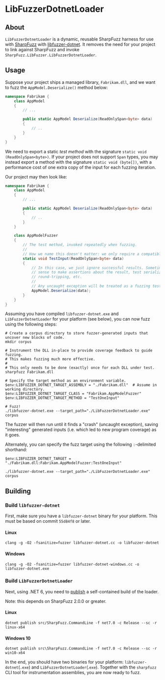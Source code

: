 # LibFuzzerDotnetLoader

## About

`LibFuzzerDotnetLoader` is a dynamic, reusable SharpFuzz harness for use with
[SharpFuzz](https://github.com/Metalnem/sharpfuzz) with [libfuzzer-dotnet](https://github.com/Metalnem/libfuzzer-dotnet).
It removes the need for your project to link against SharpFuzz and invoke `SharpFuzz.LibFuzzer.LibFuzzerDotnetLoader`.

## Usage

Suppose your project ships a managed library, `Fabrikam.dll`,
and we want to fuzz the `AppModel.Deserialize()` method below:

```csharp
namespace Fabrikam {
    class AppModel
    {
        // ...

        public static AppModel Deserialize(ReadOnlySpan<byte> data)
        {
            // ..
        }
    }
}
```

We need to export a static _test method_ with the signature `static void (ReadOnlySpan<byte>)`.
If your project does not support `Span` types,
you may instead export a method with the signature `static void (byte[])`,
with a performance cost of one extra copy of the input for each fuzzing iteration.

Our project may then look like:

```csharp
namespace Fabrikam {
    class AppModel
    {
        // ...

        public static AppModel Deserialize(ReadOnlySpan<byte> data)
        {
            // ..
        }
    }

    class AppModelFuzzer
    {
        // The test method, invoked repeatedly when fuzzing.
        //
        // How we name this doesn't matter: we only require a compatible signature.
        static void TestInput(ReadOnlySpan<byte> data)
        {
            // In this case, we just ignore successful results. Sometimes it may make
            // sense to make assertions about the result, test serialization/deserialization
            // round-tripping, etc.
            //
            // Any uncaught exception will be treated as a fuzzing test case failure.
            AppModel.Deserialize(data);
        }
    }
}
```

Assuming you have compiled `libfuzzer-dotnet.exe` and `LibFuzzerDotnetLoader` for your platform (see below),
you can now fuzz using the following steps:

```pwsh
# Create a corpus directory to store fuzzer-generated inputs that uncover new blocks of code.
mkdir corpus

# Instrument the DLL in-place to provide coverage feedback to guide fuzzing.
# This makes fuzzing much more effective.
#
# This only needs to be done (exactly) once for each DLL under test.
sharpfuzz Fabrikam.dll

# Specify the target method as an environment variable.
$env:LIBFUZZER_DOTNET_TARGET_ASSEMBLY = "./Fabrikam.dll"  # Assume in working directory.
$env:LIBFUZZER_DOTNET_TARGET_CLASS = "Fabrikam.AppModelFuzzer"
$env:LIBFUZZER_DOTNET_TARGET_METHOD = "TestOneInput"

# Fuzz!
./libfuzzer-dotnet.exe --target_path="./LibFuzzerDotnetLoader.exe" corpus
```

The fuzzer will then run until it finds a "crash" (uncaught exception), saving "interesting" generated
inputs (i.e. which led to new program coverage) as it goes.

Alternately, you can specify the fuzz target using the following `:`-delimited shorthand:

```pwsh
$env:LIBFUZZER_DOTNET_TARGET = "./Fabrikam.dll:Fabrikam.AppModelFuzzer:TestOneInput"

./libfuzzer-dotnet.exe --target_path="./LibFuzzerDotnetLoader.exe" corpus
```

## Building

### Build `libfuzzer-dotnet`

First, make sure you have a `libfuzzer-dotnet` binary for your platform.
This must be based on commit `55d84f8` or later.

#### Linux
```
clang -g -O2 -fsanitize=fuzzer libfuzzer-dotnet.cc -o libfuzzer-dotnet
```

#### Windows
```
clang -g -O2 -fsanitize=fuzzer libfuzzer-dotnet-windows.cc -o libfuzzer-dotnet.exe
```

### Build `LibFuzzerDotnetLoader`

Next, using .NET 6, you need to [publish](https://docs.microsoft.com/en-us/dotnet/core/tools/dotnet-publish) a self-contained
build of the loader.

Note: this depends on SharpFuzz 2.0.0 or greater.

#### Linux
```
dotnet publish src/SharpFuzz.CommandLine -f net7.0 -c Release --sc -r linux-x64
```

#### Windows 10
```
dotnet publish src\SharpFuzz.CommandLine -f net7.0 -c Release --sc -r win10-x64
```

In the end, you should have two binaries for your platform: `libfuzzer-dotnet`(`.exe`) and `LibFuzzerDotnetLoader`(.`exe`).
Together with the `sharpfuzz` CLI tool for instrumentation assemblies, you are now ready to fuzz.
